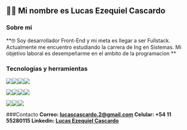 ## 👋🏻 Mi nombre es Lucas Ezequiel Cascardo

### Sobre mi

**🤓 Soy desarrollador Front-End y mi meta es llegar a ser Fullstack. Actualmente me encuentro estudiando la carrera de Ing en Sistemas. Mi objetivo laboral es desempeñarme en el ambito de la programacion
**

### Tecnologias y herramientas

[![](https://img.shields.io/badge/HTML5-E34F26?style=for-the-badge&logo=html5&logoColor=white)](https://img.shields.io/badge/HTML5-E34F26?style=for-the-badge&logo=html5&logoColor=white)[![](https://img.shields.io/badge/CSS3-1572B6?style=for-the-badge&logo=css3&logoColor=white)](http://https://img.shields.io/badge/CSS3-1572B6?style=for-the-badge&logo=css3&logoColor=white)[![](https://img.shields.io/badge/JavaScript-323330?style=for-the-badge&logo=javascript&logoColor=F7DF1E)](https://img.shields.io/badge/JavaScript-323330?style=for-the-badge&logo=javascript&logoColor=F7DF1E)[![](https://img.shields.io/badge/React-20232A?style=for-the-badge&logo=react&logoColor=61DAFB)](https://img.shields.io/badge/React-20232A?style=for-the-badge&logo=react&logoColor=61DAFB)

[![](https://img.shields.io/badge/MySQL-005C84?style=for-the-badge&logo=mysql&logoColor=white)](https://img.shields.io/badge/MySQL-005C84?style=for-the-badge&logo=mysql&logoColor=white)[![](https://img.shields.io/badge/Node.js-339933?style=for-the-badge&logo=nodedotjs&logoColor=white)](https://img.shields.io/badge/Node.js-339933?style=for-the-badge&logo=nodedotjs&logoColor=white)[![](https://img.shields.io/badge/firebase-ffca28?style=for-the-badge&logo=firebase&logoColor=black)](https://img.shields.io/badge/firebase-ffca28?style=for-the-badge&logo=firebase&logoColor=black)[![](https://img.shields.io/badge/GIT-E44C30?style=for-the-badge&logo=git&logoColor=white)](https://img.shields.io/badge/GIT-E44C30?style=for-the-badge&logo=git&logoColor=white)

[![](https://img.shields.io/badge/Bootstrap-563D7C?style=for-the-badge&logo=bootstrap&logoColor=white)](https://img.shields.io/badge/Bootstrap-563D7C?style=for-the-badge&logo=bootstrap&logoColor=white)[![](https://img.shields.io/badge/Material%20UI-007FFF?style=for-the-badge&logo=mui&logoColor=white)](https://img.shields.io/badge/Material%20UI-007FFF?style=for-the-badge&logo=mui&logoColor=white)[![](https://img.shields.io/badge/Sass-CC6699?style=for-the-badge&logo=sass&logoColor=white)](https://img.shields.io/badge/Sass-CC6699?style=for-the-badge&logo=sass&logoColor=white)

###Contacto
**Correo: lucascascardo.2@gmail.com
Celular: +54 11 55280115
Linkedin: [Lucas Ezequiel Cascardo](http://https://www.linkedin.com/in/lucasezequielcascardo/ "Lucas Ezequiel Cascardo")**
